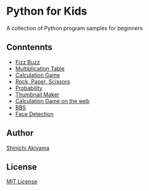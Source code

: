 Python for Kids
===============

A collection of Python program samples for beginners

Conntennts
----------

* [Fizz Buzz](https://qiita.com/shakiyam/items/b8366fde704639abb63d)
* [Multiplication Table](https://qiita.com/shakiyam/items/0e4153fe7c610b3e8e49)
* [Calculation Game](https://qiita.com/shakiyam/items/4b4df04369914df3baa6)
* [Rock, Paper, Scissors](https://qiita.com/shakiyam/items/05c756b4726c941c1c5c)
* [Probability](https://qiita.com/shakiyam/items/9e0c5548efd0952ab250)
* [Thumbnail Maker](https://qiita.com/shakiyam/items/2dd2e2763ccf85b19126)
* [Calculation Game on the web](https://qiita.com/shakiyam/items/3945a224a8774c332220)
* [BBS](https://qiita.com/shakiyam/items/c3aa6425ff42b75d3310)
* [Face Detection](https://qiita.com/shakiyam/items/110b4819b12124587d80)

Author
------

[Shinichi Akiyama](https://github.com/shakiyam)

License
-------

[MIT License](https://opensource.org/licenses/mit)
